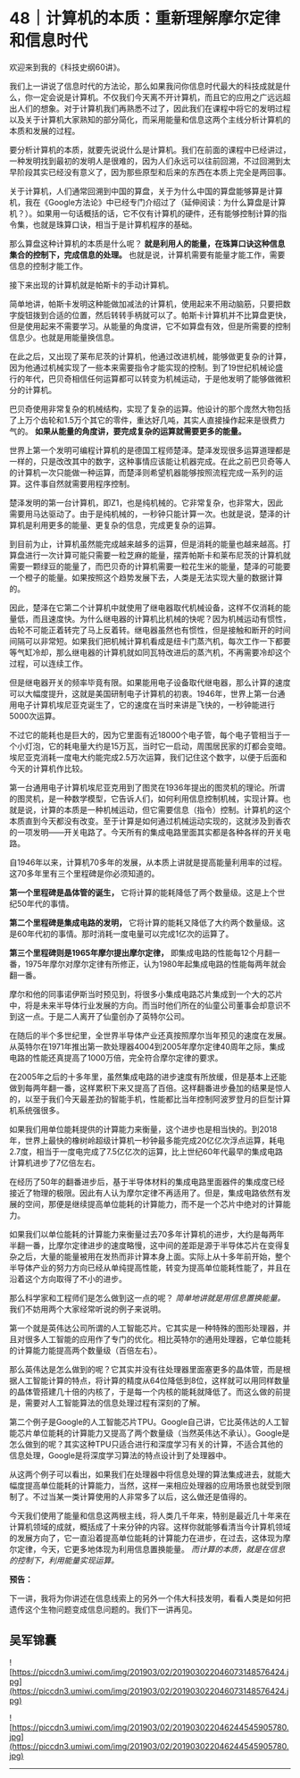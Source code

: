 # 48｜计算机的本质：重新理解摩尔定律和信息时代

欢迎来到我的《科技史纲60讲》。

我们上一讲说了信息时代的方法论，那么如果我问你信息时代最大的科技成就是什么，你一定会说是计算机。不仅我们今天离不开计算机，而且它的应用之广远远超出人们的想象。对于计算机我们再熟悉不过了，因此我们在课程中将它的发明过程以及关于计算机大家熟知的部分简化，而采用能量和信息这两个主线分析计算机的本质和发展的过程。

要分析计算机的本质，就要先说说什么是计算机。我们在前面的课程中已经讲过，一种发明找到最初的发明人是很难的，因为人们永远可以往前回溯，不过回溯到太早阶段其实已经没有意义了，因为那些原型和后来的东西在本质上完全是两回事。

关于计算机，人们通常回溯到中国的算盘，关于为什么中国的算盘能够算是计算机，我在《Google方法论》中已经专门介绍过了（延伸阅读：为什么算盘是计算机？）。如果用一句话概括的话，它不仅有计算机的硬件，还有能够控制计算的指令集，也就是珠算口诀，相当于是计算机程序的基础。

那么算盘这种计算机的本质是什么呢？ **就是利用人的能量，在珠算口诀这种信息集合的控制下，完成信息的处理。** 也就是说，计算机需要有能量才能工作，需要信息的控制才能工作。

接下来出现的计算机就是帕斯卡的手动计算机。

简单地讲，帕斯卡发明这种能做加减法的计算机，使用起来不用动脑筋，只要把数字旋钮拨到合适的位置，然后转转手柄就可以了。帕斯卡计算机并不比算盘更快，但是使用起来不需要学习。从能量的角度讲，它不如算盘有效，但是所需要的控制信息少。也就是用能量换信息。

在此之后，又出现了莱布尼茨的计算机，他通过改进机械，能够做更复杂的计算，因为他通过机械实现了一些本来需要指令才能实现的控制。到了19世纪机械论盛行的年代，巴贝奇相信任何运算都可以转变为机械运动，于是他发明了能够做微积分的计算机。

巴贝奇使用非常复杂的机械结构，实现了复杂的运算。他设计的那个庞然大物包括了上万个齿轮和1.5万个其它的零件，重达好几吨，其实人直接操作起来是很费力气的。 **如果从能量的角度讲，要完成复杂的运算就需要更多的能量。**

世界上第一个发明可编程计算机的是德国工程师楚泽。楚泽发现很多运算道理都是一样的，只是改改其中的数字，这种事情应该能让机器完成。在此之前巴贝奇等人的计算机一次只能做一种运算，而楚泽则希望机器能够按照流程完成一系列的运算。这件事自然就需要用程序控制。

楚泽发明的第一台计算机，即Z1，也是纯机械的。它非常复杂，也非常大，因此需要用马达驱动了。由于是纯机械的，一秒钟只能计算一次。也就是说，楚泽的计算机是利用更多的能量、更复杂的信息，完成更复杂的运算。

到目前为止，计算机虽然能完成越来越多的运算，但是消耗的能量也越来越高。打算盘进行一次计算可能只需要一粒芝麻的能量，摆弄帕斯卡和莱布尼茨的计算机就需要一颗绿豆的能量了，而巴贝奇的计算机需要一粒花生米的能量，楚泽的可能要一个橙子的能量。如果按照这个趋势发展下去，人类是无法实现大量的数据计算的。

因此，楚泽在它第二个计算机中就使用了继电器取代机械设备，这样不仅消耗的能量低，而且速度快。为什么继电器的计算机比机械的快呢？因为机械运动有惯性，齿轮不可能正着转完了马上反着转。继电器虽然也有惯性，但是接触和断开的时间间隔可以非常短。如果我们把机械计算机看成是纽卡门蒸汽机，每次工作一下都要等气缸冷却，那么继电器的计算机就如同瓦特改进后的蒸汽机，不再需要冷却这个过程，可以连续工作。

但是继电器开关的频率毕竟有限。如果能用电子设备取代继电器，那么计算的速度可以大幅度提升，这就是美国研制电子计算机的初衷。1946年，世界上第一台通用电子计算机埃尼亚克诞生了，它的速度在当时来讲是飞快的，一秒钟能进行5000次运算。

不过它的能耗也是巨大的，因为它里面有近18000个电子管，每个电子管相当于一个小灯泡，它的耗电量大约是15万瓦，当时它一启动，周围居民家的灯都会变暗。埃尼亚克消耗一度电大约能完成2.5万次运算，我们记住这个数字，以便于后面和今天的计算机作比较。

第一台通用电子计算机埃尼亚克用到了图灵在1936年提出的图灵机的理论。所谓的图灵机，是一种数学模型，它告诉人们，如何利用信息控制机械，实现计算。也就是说，计算的本质是一种机械运动，但它需要信息（指令）控制。计算机的这个本质直到今天都没有改变。至于计算是如何通过机械运动实现的，这就涉及到香农的一项发明——开关电路了。今天所有的集成电路里面其实都是各种各样的开关电路。

自1946年以来，计算机70多年的发展，从本质上讲就是提高能量利用率的过程。这70多年里有三个里程碑是你必须知道的。

 **第一个里程碑是晶体管的诞生，** 它将计算的能耗降低了两个数量级。这是上个世纪50年代的事情。

 **第二个里程碑是集成电路的发明，** 它将计算的能耗又降低了大约两个数量级。这是60年代初的事情。那时消耗一度电量可以完成1亿次的运算了。

 **第三个里程碑则是1965年摩尔提出摩尔定律，** 即集成电路的性能每12个月翻一番，1975年摩尔对摩尔定律有所修正，认为1980年起集成电路的性能每两年就会翻一番。

摩尔和他的同事诺伊斯当时预见到，将很多小集成电路芯片集成到一个大的芯片中，将是未来半导体行业发展的方向。而当时他们所在的仙童公司董事会却意识不到这一点。于是二人离开了仙童创办了英特尔公司。

在随后的半个多世纪里，全世界半导体产业还真按照摩尔当年预见的速度在发展。从英特尔在1971年推出第一款处理器4004到2005年摩尔定律40周年之际，集成电路的性能还真提高了1000万倍，完全符合摩尔定律的要求。

在2005年之后的十多年里，虽然集成电路的进步速度有所放缓，但是基本上还能做到每两年翻一番，这样累积下来又提高了百倍。这样翻番进步叠加的结果是惊人的，以至于我们今天最差劲的智能手机，性能都比当年控制阿波罗登月的巨型计算机系统强很多。

如果我们用单位能耗提供的计算能力来衡量，这个进步也是相当快的。到2018年，世界上最快的橡树岭超级计算机一秒钟最多能完成20亿亿次浮点运算，耗电2.7度，相当于一度电完成了7.5亿亿次的运算，比上世纪60年代最早的集成电路计算机进步了7亿倍左右。

在经历了50年的翻番进步后，基于半导体材料的集成电路里面器件的集成度已经接近了物理的极限。因此有人认为摩尔定律不再适用了。但是，集成电路依然有发展的空间，那便是继续提高单位能耗的计算能力，而不是一个芯片中绝对的计算能力。

如果我们以单位能耗的计算能力来衡量过去70多年计算机的进步，大约是每两年半翻一番，比摩尔定律进步的速度略慢，这中间的差距是源于半导体芯片在变得复杂之后，大量的能量被用在发热而非计算本身上面。实际上从十多年前开始，整个半导体产业的努力方向已经从单纯提高性能，转变为提高单位能耗性能了，并且在沿着这个方向取得了不小的进步。

那么科学家和工程师们是怎么做到这一点的呢？ *简单地讲就是用信息置换能量。* 我们不妨用两个大家经常听说的例子来说明。

第一个就是英伟达公司所谓的人工智能芯片。它其实是一种特殊的图形处理器，并且对很多人工智能的应用作了专门的优化。相比英特尔的通用处理器，它单位能耗的计算能力能提高两个数量级（百倍左右）。

那么英伟达是怎么做到的呢？它其实并没有往处理器里面塞更多的晶体管，而是根据人工智能计算的特点，将计算的精度从64位降低到8位，这样就可以用同样数量的晶体管搭建几十倍的内核了，于是每一个内核的能耗就降低了。而这么做的前提是，需要对人工智能算法的信息处理过程有深刻的了解。

第二个例子是Google的人工智能芯片TPU。Google自己讲，它比英伟达的人工智能芯片单位能耗的计算能力又提高了两个数量级（当然英伟达不承认）。Google是怎么做到的呢？其实这种TPU只适合进行和深度学习有关的计算，不适合其他的信息处理，Google是将深度学习算法的特点设计到了处理器中。

从这两个例子可以看出，如果我们在处理器中将信息处理的算法集成进去，就能大幅度提高单位能耗的计算能力，当然，这样一来相应处理器的应用场景也就受到限制了。不过当某一类计算使用的人非常多了以后，这么做还是值得的。

今天我们使用了能量和信息这两根主线，将人类几千年来，特别是最近几十年来在计算机领域的成就，概括成了十来分钟的内容。这样你就能够看清当今计算机领域的发展方向了，它一直沿着提高单位能耗的计算能力在进步，在过去，这体现为摩尔定律，今天，它更多地体现为利用信息置换能量。 *而计算的本质，就是在信息的控制下，利用能量实现运算。*

 **预告：**

下一讲，我将为你讲述在信息线索上的另外一个伟大科技发明，看看人类是如何把遗传这个生物问题变成信息问题的。我们下一讲再见。

## 吴军锦囊

![https://piccdn3.umiwi.com/img/201903/02/201903022046073148576424.jpg](https://piccdn3.umiwi.com/img/201903/02/201903022046073148576424.jpg)

![https://piccdn3.umiwi.com/img/201903/02/201903022046244545905780.jpg](https://piccdn3.umiwi.com/img/201903/02/201903022046244545905780.jpg)

---
